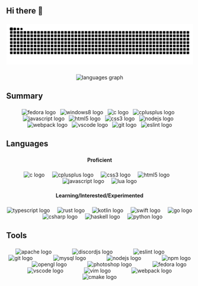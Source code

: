 <h2 align="left">Hi there 👋</h2>

###

<img src="https://raw.githubusercontent.com/rins6618/rins6618/output/snake.svg" alt="Snake animation" />

###

<div align="center">
  <img src="https://github-readme-stats.vercel.app/api/top-langs?username=rins6618&locale=pt-br&hide_title=true&layout=compact&card_width=320&langs_count=6&theme=onedark&hide_border=true&order=2" height="150" alt="languages graph"  />
</div>

###

<h2 align="left">Summary</h2>

###

<div align="center">
  <img src="https://img.shields.io/badge/Fedora-51A2DA?logo=fedora&logoColor=black&style=for-the-badge" height="36" alt="fedora logo"  />
  <img width="4" />
  <img src="https://img.shields.io/badge/Windows-0078D6?logo=windows&logoColor=white&style=for-the-badge" height="36" alt="windows8 logo"  />
  <img width="4" />
  <img src="https://img.shields.io/badge/C-A8B9CC?logo=c&logoColor=black&style=for-the-badge" height="36" alt="c logo"  />
  <img width="4" />
  <img src="https://img.shields.io/badge/C++-00599C?logo=cplusplus&logoColor=white&style=for-the-badge" height="36" alt="cplusplus logo"  />
  <img width="4" />
  <img src="https://img.shields.io/badge/JavaScript-F7DF1E?logo=javascript&logoColor=black&style=for-the-badge" height="36" alt="javascript logo"  />
  <img width="4" />
  <img src="https://img.shields.io/badge/HTML5-E34F26?logo=html5&logoColor=white&style=for-the-badge" height="36" alt="html5 logo"  />
  <img width="4" />
  <img src="https://img.shields.io/badge/CSS3-1572B6?logo=css3&logoColor=white&style=for-the-badge" height="36" alt="css3 logo"  />
  <img width="4" />
  <img src="https://img.shields.io/badge/Node.js-339933?logo=nodedotjs&logoColor=white&style=for-the-badge" height="36" alt="nodejs logo"  />
  <img width="4" />
  <img src="https://img.shields.io/badge/Webpack-8DD6F9?logo=webpack&logoColor=black&style=for-the-badge" height="36" alt="webpack logo"  />
  <img width="4" />
  <img src="https://img.shields.io/badge/Visual Studio Code-007ACC?logo=visualstudiocode&logoColor=white&style=for-the-badge" height="36" alt="vscode logo"  />
  <img width="4" />
  <img src="https://img.shields.io/badge/Git-F05032?logo=git&logoColor=white&style=for-the-badge" height="36" alt="git logo"  />
  <img width="4" />
  <img src="https://img.shields.io/badge/ESLint-4B32C3?logo=eslint&logoColor=white&style=for-the-badge" height="36" alt="eslint logo"  />
</div>

###

<h2 align="left">Languages</h2>

###

<h4 align="center">Proficient</h4>

###

<div align="center">
  <img src="https://skillicons.dev/icons?i=c" height="40" alt="c logo"  />
  <img width="12" />
  <img src="https://skillicons.dev/icons?i=cpp" height="40" alt="cplusplus logo"  />
  <img width="12" />
  <img src="https://skillicons.dev/icons?i=css" height="40" alt="css3 logo"  />
  <img width="12" />
  <img src="https://skillicons.dev/icons?i=html" height="40" alt="html5 logo"  />
  <img width="12" />
  <img src="https://skillicons.dev/icons?i=js" height="40" alt="javascript logo"  />
  <img width="12" />
  <img src="https://skillicons.dev/icons?i=lua" height="40" alt="lua logo"  />
</div>

###

<h4 align="center">Learning/Interested/Experimented</h4>

###

<div align="center">
  <img src="https://skillicons.dev/icons?i=ts" height="40" alt="typescript logo"  />
  <img width="12" />
  <img src="https://skillicons.dev/icons?i=rust" height="40" alt="rust logo"  />
  <img width="12" />
  <img src="https://skillicons.dev/icons?i=kotlin" height="40" alt="kotlin logo"  />
  <img width="12" />
  <img src="https://skillicons.dev/icons?i=swift" height="40" alt="swift logo"  />
  <img width="12" />
  <img src="https://skillicons.dev/icons?i=go" height="40" alt="go logo"  />
  <img width="12" />
  <img src="https://skillicons.dev/icons?i=cs" height="40" alt="csharp logo"  />
  <img width="12" />
  <img src="https://skillicons.dev/icons?i=haskell" height="40" alt="haskell logo"  />
  <img width="12" />
  <img src="https://skillicons.dev/icons?i=py" height="40" alt="python logo"  />
</div>

###

<h2 align="left">Tools</h2>

###

<div align="center">
  <img src="https://cdn.jsdelivr.net/gh/devicons/devicon/icons/apache/apache-original.svg" height="40" alt="apache logo"  />
  <img width="48" />
  <img src="https://cdn.jsdelivr.net/gh/devicons/devicon/icons/discordjs/discordjs-original.svg" height="40" alt="discordjs logo"  />
  <img width="48" />
  <img src="https://cdn.jsdelivr.net/gh/devicons/devicon/icons/eslint/eslint-original.svg" height="40" alt="eslint logo"  />
  <img width="48" />
  <img src="https://cdn.jsdelivr.net/gh/devicons/devicon/icons/git/git-original.svg" height="40" alt="git logo"  />
  <img width="48" />
  <img src="https://cdn.jsdelivr.net/gh/devicons/devicon/icons/mysql/mysql-original.svg" height="40" alt="mysql logo"  />
  <img width="48" />
  <img src="https://cdn.jsdelivr.net/gh/devicons/devicon/icons/nodejs/nodejs-original.svg" height="40" alt="nodejs logo"  />
  <img width="48" />
  <img src="https://cdn.jsdelivr.net/gh/devicons/devicon/icons/npm/npm-original-wordmark.svg" height="40" alt="npm logo"  />
  <img width="48" />
  <img src="https://cdn.jsdelivr.net/gh/devicons/devicon/icons/opengl/opengl-original.svg" height="40" alt="opengl logo"  />
  <img width="48" />
  <img src="https://cdn.jsdelivr.net/gh/devicons/devicon/icons/photoshop/photoshop-plain.svg" height="40" alt="photoshop logo"  />
  <img width="48" />
  <img src="https://cdn.jsdelivr.net/gh/devicons/devicon/icons/fedora/fedora-original.svg" height="40" alt="fedora logo"  />
  <img width="48" />
  <img src="https://cdn.jsdelivr.net/gh/devicons/devicon/icons/vscode/vscode-original.svg" height="40" alt="vscode logo"  />
  <img width="48" />
  <img src="https://cdn.jsdelivr.net/gh/devicons/devicon/icons/vim/vim-original.svg" height="40" alt="vim logo"  />
  <img width="48" />
  <img src="https://cdn.jsdelivr.net/gh/devicons/devicon/icons/webpack/webpack-original.svg" height="40" alt="webpack logo"  />
  <img width="48" />
  <img src="https://cdn.jsdelivr.net/gh/devicons/devicon/icons/cmake/cmake-original.svg" height="40" alt="cmake logo"  />
</div>

###
